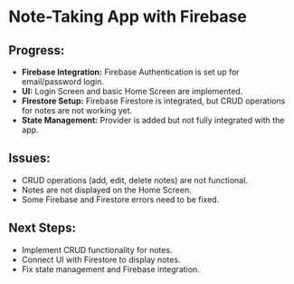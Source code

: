 # Note-Taking App with Firebase

## Progress:
- **Firebase Integration:** Firebase Authentication is set up for email/password login.
- **UI:** Login Screen and basic Home Screen are implemented.
- **Firestore Setup:** Firebase Firestore is integrated, but CRUD operations for notes are not working yet.
- **State Management:** Provider is added but not fully integrated with the app.

## Issues:
- CRUD operations (add, edit, delete notes) are not functional.
- Notes are not displayed on the Home Screen.
- Some Firebase and Firestore errors need to be fixed.

## Next Steps:
- Implement CRUD functionality for notes.
- Connect UI with Firestore to display notes.
- Fix state management and Firebase integration.
